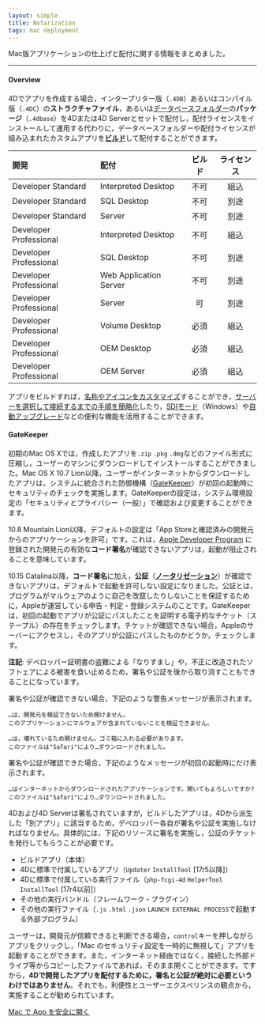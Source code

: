 ```yaml
---
layout: simple
title: Notarization
tags: mac deployment
---
```


Mac版アプリケーションの仕上げと配付に関する情報をまとめました。

<!--more-->

---

#### Overview

4Dでアプリを作成する場合，インタープリター版（``.4DB``）あるいはコンパイル版（``.4DC``）の**ストラクチャファイル**，あるいは[データベースフォルダー](https://doc.4d.com/4Dv17/4D/17.3/Description-of-4D-files.300-4639958.ja.html)の**パッケージ**（``.4dbase``）を4Dまたは4D Serverとセットで配付し，配付ライセンスをインストールして運用する代わりに，データベースフォルダーや配付ライセンスが組み込まれたカスタムアプリを[**ビルド**](https://doc.4d.com/4Dv17/4D/17.3/Application-builder.300-4639805.ja.html)して配付することができます。

 開発 | 配付 | ビルド | ライセンス
:------------|:------|:----:|:----:
Developer Standard | Interpreted Desktop | 不可 | 組込
Developer Standard | SQL Desktop | 不可 | 別途
Developer Standard | Server | 不可 | 別途
Developer Professional | Interpreted Desktop | 不可 | 組込
Developer Professional | SQL Desktop | 不可 | 別途
Developer Professional | Web Application Server | 不可 | 別途
Developer Professional | Server | 可 | 別途
Developer Professional | Volume Desktop | 必須 | 組込
Developer Professional | OEM Desktop | 必須 | 組込
Developer Professional | OEM Server | 必須 | 組込

アプリをビルドすれば，[名称やアイコンをカスタマイズ](https://doc.4d.com/4Dv17/4D/17.3/Customizing-a-stand-alone-application-icon.300-4639811.ja.html)することができ，[サーバーを選択して接続するまでの手順を簡略化](https://doc.4d.com/4Dv17/4D/17.3/Connecting-to-a-4D-Server-Database.300-4640995.ja.html)したり，[SDIモード](https://doc.4d.com/4Dv17/4D/17.3/SDI-mode-on-Windows.300-4639766.ja.html)（Windows）や[自動アップグレード](https://doc.4d.com/4Dv17/4D/17/Automatic-updating-of-server-or-single-user-applications.300-3743569.ja.html)などの便利な機能を活用することができます。

#### GateKeeper

初期のMac OS Xでは，作成したアプリを``.zip`` ``.pkg`` ``.dmg``などのファイル形式に圧縮し，ユーザーのマシンにダウンロードしてインストールすることができました。Mac OS X 10.7 Lion以降，ユーザーがインターネットからダウンロードしたアプリは，システムに統合された防御機構（[GateKeeper](https://support.apple.com/ja-jp/HT202491)）が初回の起動時にセキュリティのチェックを実施します。GateKeeperの設定は，システム環境設定の「セキュリティとプライバシー（一般）」で確認および変更することができます。

10.8 Mountain Lion以降，デフォルトの設定は「App Storeと確認済みの開発元からのアプリケーションを許可」です。これは，[Apple Developer Program](https://developer.apple.com) に登録された開発元の有効な**コード署名**が確認できないアプリは，起動が阻止されることを意味しています。

10.15 Catalina以降，**コード署名**に加え，**公証**（[**ノータリゼーション**](https://developer.apple.com/documentation/xcode/notarizing_your_app_before_distribution?language=objc)）が確認できないアプリは，デフォルトで起動を許可しない設定になりました。公証とは，プログラムがマルウェアのように自己を改竄したりしないことを保証するために，Appleが運営している申告・判定・登録システムのことです。GateKeeperは，初回の起動でアプリが公証にパスしたことを証明する電子的なチケット（ステープル）の存在をチェックします。チケットが確認できない場合，Appleのサーバーにアクセスし，そのアプリが公証にパスしたものかどうか，チェックします。

**注記**: デベロッパー証明書の盗難による「なりすまし」や，不正に改造されたソフトェアによる被害を食い止めるため，署名や公証を後から取り消すこともできることになっています。

署名や公証が確認できない場合，下記のような警告メッセージが表示されます。

```
…は，開発元を検証できないため開けません。
このアプリケーションにマルウェアが含まれていないことを検証できません。
```

```
…は，壊れているため開けません。ゴミ箱に入れる必要があります。
このファイルは"Safari"により…ダウンロードされました。
```

署名や公証が確認できた場合，下記のようなメッセージが初回の起動時にだけ表示されます。

```
…はインターネットからダウンロードされたアプリケーションです。開いてもよろしいですか?
このファイルは"Safari"により…ダウンロードされました。
```

4Dおよび4D Serverは署名されていますが，ビルドしたアプリは，4Dから派生した「別アプリ」に該当するため，デベロッパー各自が署名や公証を実施しなければなりません。具体的には，下記のリソースに署名を実施し，公証のチケットを発行してもらうことが必要です。

* ビルドアプリ（本体）
* 4Dに標準で付属しているアプリ（``Updater`` ``InstallTool`` [17r5以降]）
* 4Dに標準で付属している実行ファイル（``php-fcgi-4d`` ``HelperTool`` ``InstallTool`` [17r4以前]）
* その他の実行バンドル（フレームワーク・プラグイン）
* その他の実行ファイル（``.js`` ``.html`` ``.json`` ``LAUNCH EXTERNAL PROCESS``で起動する外部プログラム）

ユーザーは，開発元が信頼できると判断できる場合，``control``キーを押しながらアプリをクリックし，「Mac のセキュリティ設定を一時的に無視して」アプリを起動することができます。また，インターネット経由ではなく，接続した外部ドライブ等からコピーしたファイルであれば，そのまま開くことができます。ですから，**4Dで開発したアプリを配付するために，署名と公証が絶対に必要というわけではありません**。それでも，利便性とユーザーエクスペリンスの観点から，実施することが勧められています。

[Mac で App を安全に開く](https://support.apple.com/ja-jp/HT202491)

